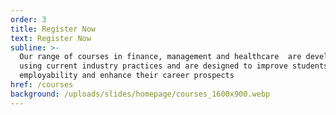 ```yaml
---
order: 3
title: Register Now
text: Register Now
subline: >-
  Our range of courses in finance, management and healthcare  are developed
  using current industry practices and are designed to improve students’
  employability and enhance their career prospects
href: /courses
background: /uploads/slides/homepage/courses_1600x900.webp
---
```


